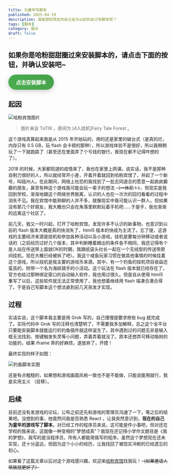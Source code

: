 ```yaml
---
title: 为童年写脚本
published: 2025-04-19
description: 谁能想到现在的自己会为以前的自己写脚本呢？
tags: [脚本]
category: 娱乐
draft: false
---
```


## 如果你是哈粉甜甜圈过来安装脚本的，请点击下面的按钮，并确认安装吧~

<a href="/哈粉自动钓鱼-1.3.user.js" style="display: inline-block; padding: 12px 24px; background: linear-gradient(45deg, #4CAF50, #45a049); color: white; text-decoration: none; border-radius: 25px; font-size: 16px; font-weight: bold; cursor: pointer; transition: transform 0.2s, box-shadow 0.2s; box-shadow: 0 4px 15px rgba(0,0,0,0.2);" onmouseover="this.style.transform='scale(1.05)'; this.style.boxShadow='0 6px 20px rgba(0,0,0,0.3)';" onmouseout="this.style.transform='scale(1)'; this.style.boxShadow='0 4px 15px rgba(0,0,0,0.2)';" target="_blank">点击安装脚本</a>

## 起因

![哈粉宾馆图片](@/assets/images/hotelPic.png)

> 图片来自 ToTIIll ，房间为 [4人挂机]Fairy Tale Forest 。

这个游戏真算起来我是从 2015 年开始玩的，用的还是家里的破台式（是真的烂，内存只有 0.5 GB，玩 flash 会卡顿的那种），所以游戏体验不是很好，所以我稍稍玩了一下就跑路了（甚至还在里面弄了个亏钱的银行，我现在都不记得咋想的了）。

2018 的时候，大家都知道的疫情来了，我也在家里上网课。说实话，我不是那种自制力很好的人，所以就经常开小差，开着开着就回到哈粉宾馆了，并起了一个新号，叫瓯州人。在此期间，网络上社恐的我找到了一批志同道合的愿意一起疯疯癫癫的朋友，甚至有种这个游戏我可能会玩一辈子的想法 ~~（一休尼！）~~，但现实是我回到学校，渐渐地跟这个网络世界脱离，认识的人也在一次次的回归看看的过程中消失不见。我在宾馆中能熟聊的人并不多，就像现实中我可能认识一群人，但如果没有那几个好朋友，我大概也只会在角落里默默玩着手机吧……于是乎，我也渐渐的远离这个社区了。

前几天，我又一时兴起，打开了哈粉宾馆，发现许多不认识的新事物，也意识到以前的 flash 版本大概是真的快消失了，html5 版本的快成为主流了。忘了提，这游戏的主要经济来源是挂机和参加各种活动以及小游戏，挂机是要每分钟移动或者说话的（之前经历过好几个版本，其中判断睡着踢出的条件各不相同，我还记得有个是人站在传送带上面就OK的时期，我跟纸袋头社长一起在一个无线型的传送带房间挂机，现在大概已经被拆了吧）。我这个咸鱼玩家习惯在做其他事情的时候挂着这个游戏，所以挂机是我主要的游戏币来源。其中，有一个钓鱼的挂机项目收益还蛮高的，附带一个名为海妖猎手的小活动。这个玩法在 flash 版本就已经存在了，官方也给过那种绑定窗口的自动输入软件，我也用过很久。但是自从使用 html5 重写了以后，这些软件就无法正常使用了，我也想着继续用 flash 端凑合凑合得了。于是自己写脚本这个想法直到前几天突发才实现。

## 过程

实话实说，这个脚本我主要是用 Grok 写的，自己慢慢提要求修些 bug 就完成了。实际代码中 Grok 写的注释也清楚明了，不需要我多加解释，总之这个全平台只要能安装脚本就能运行的钓鱼插件就这样诞生了。其中遇到过的问题无非是输入框无法找到、按键触发失灵等小问题，弄着弄着就没了。原本还想弄可移动吸附的功能的，结果 iframe 弄的好麻烦，遂放弃了，开摸！

最终实现的样子如图：

![钓鱼脚本实图](@/assets/images/fishingJS.png)

还是有点粗糙的，如果想和游戏画面风格一致也不是不能做，只能说能用就行，我是实用主义 （目移）。

## 后续

目前还没有发游戏的论坛，公布之前还先和游戏的管理员沟通了一下，等之后的结果吧。没想到的事，他竟然问我是否熟悉 React ，让我突然意识到，**现在的自己为童年的游戏写了脚本**。对已经工作的程序员来说，这可能是件小事吧，但对还在学校的我来说，这就像一种变相的“梦想成真”？我现在还记得小学作文题目是《我的梦想》，我写的是当程序员，所有人都能用我写的程序。虽然这个梦想现在还未实现，还十分遥远，但因为这个小小的经历，让我找回了被现实冲刷的已经遗忘的初心。

如果看了这篇文章以后对这个游戏感兴趣，欢迎来[哈粉宾馆](https://hf.bobba.cn/)找我玩！~~（如果邀请人填我就更好了）~~
